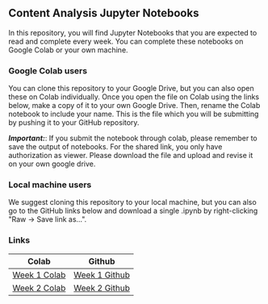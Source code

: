 ## Content Analysis Jupyter Notebooks

In this repository, you will find Jupyter Notebooks that you are expected to read and complete every week. You can complete these notebooks on Google Colab or your own machine.

### Google Colab users
You can clone this repository to your Google Drive, but you can also open these on Colab individually. Once you open the file on Colab using the links below, make a copy of it to your own Google Drive. Then, rename the Colab notebook to include your name. This is the file which you will be submitting by pushing it to your GitHub repository.

***Important:***: If you submit the notebook through colab, please remember to save the output of notebooks.
                  For the shared link, you only have authorization as viewer. Please download the file and upload and revise it on your own google drive. 

### Local machine users
We suggest cloning this repository to your local machine, but you can also go to the GitHub links below and download a single .ipynb by right-clicking "Raw -> Save link as...".

### Links
| Colab | Github |
| --- | ---- |
| [Week 1 Colab](https://drive.google.com/file/d/13DEWLH4TrvE0IdsdOq29j7sKmyq_5dzJ/view?usp=sharing) | [Week 1 Github](https://github.com/UChicago-Computational-Content-Analysis/Homework-Notebooks-2024-Winter/tree/main/week%201) |
| [Week 2 Colab](https://drive.google.com/file/d/19nIJ8CWgZ1Vy7rBAn4kRki1oMCQW4cuV/view?usp=sharing) | [Week 2 Github](https://github.com/UChicago-Computational-Content-Analysis/Homework-Notebooks-2024-Winter/tree/main/week%202) |
